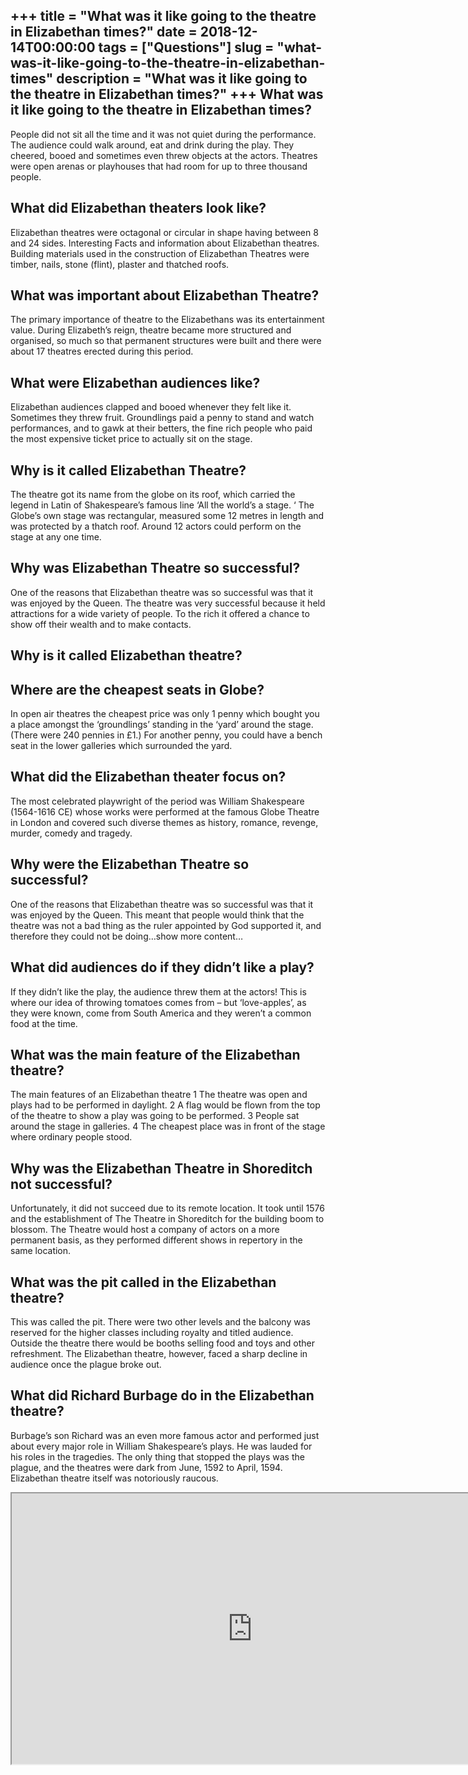 +++
title = "What was it like going to the theatre in Elizabethan times?"
date = 2018-12-14T00:00:00
tags = ["Questions"]
slug = "what-was-it-like-going-to-the-theatre-in-elizabethan-times"
description = "What was it like going to the theatre in Elizabethan times?"
+++
What was it like going to the theatre in Elizabethan times?
-----------------------------------------------------------

People did not sit all the time and it was not quiet during the performance. The audience could walk around, eat and drink during the play. They cheered, booed and sometimes even threw objects at the actors. Theatres were open arenas or playhouses that had room for up to three thousand people.

What did Elizabethan theaters look like?
----------------------------------------

Elizabethan theatres were octagonal or circular in shape having between 8 and 24 sides. Interesting Facts and information about Elizabethan theatres. Building materials used in the construction of Elizabethan Theatres were timber, nails, stone (flint), plaster and thatched roofs.

What was important about Elizabethan Theatre?
---------------------------------------------

The primary importance of theatre to the Elizabethans was its entertainment value. During Elizabeth’s reign, theatre became more structured and organised, so much so that permanent structures were built and there were about 17 theatres erected during this period.

What were Elizabethan audiences like?
-------------------------------------

Elizabethan audiences clapped and booed whenever they felt like it. Sometimes they threw fruit. Groundlings paid a penny to stand and watch performances, and to gawk at their betters, the fine rich people who paid the most expensive ticket price to actually sit on the stage.

Why is it called Elizabethan Theatre?
-------------------------------------

The theatre got its name from the globe on its roof, which carried the legend in Latin of Shakespeare’s famous line ‘All the world’s a stage. ‘ The Globe’s own stage was rectangular, measured some 12 metres in length and was protected by a thatch roof. Around 12 actors could perform on the stage at any one time.

Why was Elizabethan Theatre so successful?
------------------------------------------

One of the reasons that Elizabethan theatre was so successful was that it was enjoyed by the Queen. The theatre was very successful because it held attractions for a wide variety of people. To the rich it offered a chance to show off their wealth and to make contacts.

Why is it called Elizabethan theatre?
-------------------------------------

Where are the cheapest seats in Globe?
--------------------------------------

In open air theatres the cheapest price was only 1 penny which bought you a place amongst the ‘groundlings’ standing in the ‘yard’ around the stage. (There were 240 pennies in £1.) For another penny, you could have a bench seat in the lower galleries which surrounded the yard.

What did the Elizabethan theater focus on?
------------------------------------------

The most celebrated playwright of the period was William Shakespeare (1564-1616 CE) whose works were performed at the famous Globe Theatre in London and covered such diverse themes as history, romance, revenge, murder, comedy and tragedy.

Why were the Elizabethan Theatre so successful?
-----------------------------------------------

One of the reasons that Elizabethan theatre was so successful was that it was enjoyed by the Queen. This meant that people would think that the theatre was not a bad thing as the ruler appointed by God supported it, and therefore they could not be doing…show more content…

What did audiences do if they didn’t like a play?
-------------------------------------------------

If they didn’t like the play, the audience threw them at the actors! This is where our idea of throwing tomatoes comes from – but ‘love-apples’, as they were known, come from South America and they weren’t a common food at the time.

What was the main feature of the Elizabethan theatre?
-----------------------------------------------------

The main features of an Elizabethan theatre 1 The theatre was open and plays had to be performed in daylight. 2 A flag would be flown from the top of the theatre to show a play was going to be performed. 3 People sat around the stage in galleries. 4 The cheapest place was in front of the stage where ordinary people stood.

Why was the Elizabethan Theatre in Shoreditch not successful?
-------------------------------------------------------------

Unfortunately, it did not succeed due to its remote location. It took until 1576 and the establishment of The Theatre in Shoreditch for the building boom to blossom. The Theatre would host a company of actors on a more permanent basis, as they performed different shows in repertory in the same location.

What was the pit called in the Elizabethan theatre?
---------------------------------------------------

This was called the pit. There were two other levels and the balcony was reserved for the higher classes including royalty and titled audience. Outside the theatre there would be booths selling food and toys and other refreshment. The Elizabethan theatre, however, faced a sharp decline in audience once the plague broke out.

What did Richard Burbage do in the Elizabethan theatre?
-------------------------------------------------------

Burbage’s son Richard was an even more famous actor and performed just about every major role in William Shakespeare’s plays. He was lauded for his roles in the tragedies. The only thing that stopped the plays was the plague, and the theatres were dark from June, 1592 to April, 1594. Elizabethan theatre itself was notoriously raucous.

<iframe allow="accelerometer; autoplay; clipboard-write; encrypted-media; gyroscope; picture-in-picture" allowfullscreen="" class="__youtube_prefs__  epyt-is-override  no-lazyload" data-no-lazy="1" data-origheight="433" data-origwidth="770" data-skipgform_ajax_framebjll="" height="433" id="_ytid_90058" loading="lazy" src="https://www.youtube.com/embed/U1p8iS7_kZc?enablejsapi=1&autoplay=0&cc_load_policy=0&cc_lang_pref=&iv_load_policy=1&loop=0&modestbranding=0&rel=1&fs=1&playsinline=0&autohide=2&theme=dark&color=red&controls=1&" title="YouTube player" width="770"></iframe>